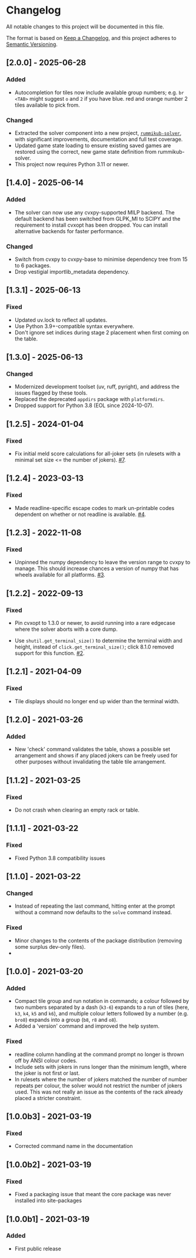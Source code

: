 # Changelog
All notable changes to this project will be documented in this file.

The format is based on [Keep a Changelog](https:/keepachangelog.com/en/1.1.0/),
and this project adheres to [Semantic Versioning](https://semver.org/spec/v2.0.0.html).

<!-- changes go below this line -->

## [2.0.0] - 2025-06-28

### Added

- Autocompletion for tiles now include available group numbers; e.g. `br`
  `<TAB>` might suggest `o` and `2` if you have blue. red and orange number 2
  tiles available to pick from.

### Changed

- Extracted the solver component into a new project,
  [`rummikub-solver`](https://mjpieters.github.io/rummikub-solver), with
  significant improvements, documentation and full test coverage.
- Updated game state loading to ensure existing saved games are restored using the correct, new
  game state definition from rummikub-solver.
- This project now requires Python 3.11 or newer.

## [1.4.0] - 2025-06-14

### Added

- The solver can now use any cvxpy-supported MILP backend. The default backend has been switched from GLPK_MI to SCIPY and the requirement to install cvxopt has been dropped. You can install alternative backends for faster performance.

### Changed

- Switch from cvxpy to cvxpy-base to minimise dependency tree from 15 to 6 packages.
- Drop vestigial importlib_metadata dependency.

## [1.3.1] - 2025-06-13

### Fixed

- Updated uv.lock to reflect all updates.
- Use Python 3.9+-compatible syntax everywhere.
- Don't ignore set indices during stage 2 placement when first coming on the table.

## [1.3.0] - 2025-06-13

### Changed

- Modernized development toolset (uv, ruff, pyright), and address the issues flagged by these tools.
- Replaced the deprecated `appdirs` package with `platformdirs`.
- Dropped support for Python 3.8 (EOL since 2024-10-07).

## [1.2.5] - 2024-01-04

### Fixed

- Fix initial meld score calculations for all-joker sets (in rulesets with a minimal set size <= the number of jokers).
  [#7](https://github.com/mjpieters/RummikubConsole/issues/7).

## [1.2.4] - 2023-03-13

### Fixed

- Made readline-specific escape codes to mark un-printable codes dependent on
  whether or not readline is available.
  [#4](https://github.com/mjpieters/RummikubConsole/issues/4).

## [1.2.3] - 2022-11-08

### Fixed

- Unpinned the numpy dependency to leave the version range to cvxpy to manage.
  This should increase chances a version of numpy that has wheels available for
  all platforms. [#3](https://github.com/mjpieters/RummikubConsole/issues/3).

## [1.2.2] - 2022-09-13

### Fixed

- Pin cvxopt to 1.3.0 or newer, to avoid running into a rare edgecase where the
  solver aborts with a core dump.

- Use `shutil.get_terminal_size()` to determine the terminal width and height,
  instead of `click.get_terminal_size()`; click 8.1.0 removed support for this
  function.  [#2](https://github.com/mjpieters/RummikubConsole/issues/2).

## [1.2.1] - 2021-04-09

### Fixed

- Tile displays should no longer end up wider than the terminal width.

## [1.2.0] - 2021-03-26

### Added

- New 'check' command validates the table, shows a possible set arrangement and shows if any placed jokers can be freely used for other purposes without invalidating the table tile arrangement.

## [1.1.2] - 2021-03-25

### Fixed

- Do not crash when clearing an empty rack or table.


## [1.1.1] - 2021-03-22

### Fixed

- Fixed Python 3.8 compatibility issues


## [1.1.0] - 2021-03-22

### Changed

- Instead of repeating the last command, hitting enter at the prompt without a command now defaults to the `solve` command instead.

### Fixed

- Minor changes to the contents of the package distribution (removing some surplus dev-only files).
- 

## [1.0.0] - 2021-03-20

### Added

- Compact tile group and run notation in commands; a colour followed by two numbers separated by a dash (`k3-6`) expands to a run of tiles (here, `k3`, `k4`, `k5` and `k6`), and multiple colour letters followed by a number (e.g. `bro8`) expands into a group (`b8`, `r8` and `o8`). 
- Added a 'version' command and improved the help system.

### Fixed

- readline column handling at the command prompt no longer is thrown off by ANSI colour codes.
- Include sets with jokers in runs longer than the minimum length, where the joker is not first or last.
- In rulesets where the number of jokers matched the number of number repeats per colour, the solver would not restrict the number of jokers used. This was not really an issue as the contents of the rack already placed a stricter constraint.


## [1.0.0b3] - 2021-03-19

### Fixed

- Corrected command name in the documentation 


## [1.0.0b2] - 2021-03-19

### Fixed

- Fixed a packaging issue that meant the core package was never installed into site-packages


## [1.0.0b1] - 2021-03-19

### Added

- First public release
